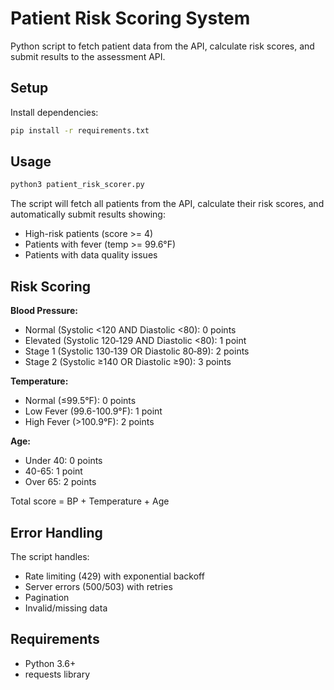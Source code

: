 # Patient Risk Scoring System

Python script to fetch patient data from the API, calculate risk scores, and submit results to the assessment API.

## Setup

Install dependencies:
```bash
pip install -r requirements.txt
```

## Usage

```bash
python3 patient_risk_scorer.py
```

The script will fetch all patients from the API, calculate their risk scores, and automatically submit results showing:
- High-risk patients (score >= 4)
- Patients with fever (temp >= 99.6°F)
- Patients with data quality issues

## Risk Scoring

**Blood Pressure:**
- Normal (Systolic <120 AND Diastolic <80): 0 points
- Elevated (Systolic 120‑129 AND Diastolic <80): 1 point
- Stage 1 (Systolic 130‑139 OR Diastolic 80‑89): 2 points
- Stage 2 (Systolic ≥140 OR Diastolic ≥90): 3 points

**Temperature:**
- Normal (≤99.5°F): 0 points
- Low Fever (99.6-100.9°F): 1 point
- High Fever (>100.9°F): 2 points

**Age:**
- Under 40: 0 points
- 40-65: 1 point
- Over 65: 2 points

Total score = BP + Temperature + Age

## Error Handling

The script handles:
- Rate limiting (429) with exponential backoff
- Server errors (500/503) with retries
- Pagination
- Invalid/missing data

## Requirements

- Python 3.6+
- requests library
